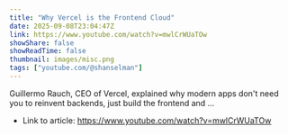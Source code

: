 ```yaml
---
title: "Why Vercel is the Frontend Cloud"
date: 2025-09-08T23:04:47Z
link: https://www.youtube.com/watch?v=mwlCrWUaTOw
showShare: false
showReadTime: false
thumbnail: images/misc.png
tags: ["youtube.com/@shanselman"]
---
```

Guillermo Rauch, CEO of Vercel, explained why modern apps don't need you to reinvent backends, just build the frontend and ...

- Link to article: https://www.youtube.com/watch?v=mwlCrWUaTOw